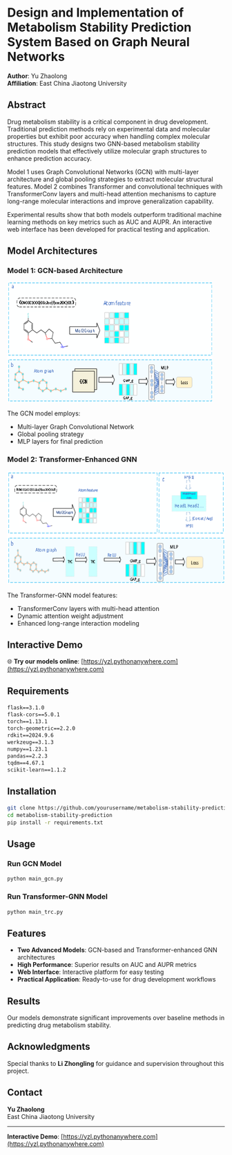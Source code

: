 # Design and Implementation of Metabolism Stability Prediction System Based on Graph Neural Networks

**Author**: Yu Zhaolong  
**Affiliation**: East China Jiaotong University

## Abstract

Drug metabolism stability is a critical component in drug development. Traditional prediction methods rely on experimental data and molecular properties but exhibit poor accuracy when handling complex molecular structures. This study designs two GNN-based metabolism stability prediction models that effectively utilize molecular graph structures to enhance prediction accuracy.

Model 1 uses Graph Convolutional Networks (GCN) with multi-layer architecture and global pooling strategies to extract molecular structural features. Model 2 combines Transformer and convolutional techniques with TransformerConv layers and multi-head attention mechanisms to capture long-range molecular interactions and improve generalization capability.

Experimental results show that both models outperform traditional machine learning methods on key metrics such as AUC and AUPR. An interactive web interface has been developed for practical testing and application.

## Model Architectures

### Model 1: GCN-based Architecture
![Model 1 Architecture](images/model1.png)

The GCN model employs:
- Multi-layer Graph Convolutional Network
- Global pooling strategy
- MLP layers for final prediction

### Model 2: Transformer-Enhanced GNN
![Model 2 Architecture](images/model2.png)

The Transformer-GNN model features:
- TransformerConv layers with multi-head attention
- Dynamic attention weight adjustment
- Enhanced long-range interaction modeling

## Interactive Demo

🌐 **Try our models online**: [https://yzl.pythonanywhere.com](https://yzl.pythonanywhere.com)

## Requirements

```
flask==3.1.0
flask-cors==5.0.1
torch==1.13.1
torch-geometric==2.2.0
rdkit==2024.9.6
werkzeug==3.1.3
numpy==1.23.1
pandas==2.2.3
tqdm==4.67.1
scikit-learn==1.1.2
```

## Installation

```bash
git clone https://github.com/yourusername/metabolism-stability-prediction.git
cd metabolism-stability-prediction
pip install -r requirements.txt
```

## Usage

### Run GCN Model
```bash
python main_gcn.py
```

### Run Transformer-GNN Model
```bash
python main_trc.py
```

## Features

- **Two Advanced Models**: GCN-based and Transformer-enhanced GNN architectures
- **High Performance**: Superior results on AUC and AUPR metrics
- **Web Interface**: Interactive platform for easy testing
- **Practical Application**: Ready-to-use for drug development workflows

## Results

Our models demonstrate significant improvements over baseline methods in predicting drug metabolism stability.

## Acknowledgments

Special thanks to **Li Zhongling** for guidance and supervision throughout this project.

## Contact

**Yu Zhaolong**  
East China Jiaotong University  

---

**Interactive Demo**: [https://yzl.pythonanywhere.com](https://yzl.pythonanywhere.com)